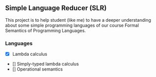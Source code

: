 ## Simple Language Reducer (SLR)

This project is to help student (like me) to have a deeper understanding about some
simple programming languages of our course Formal Semantics of Programming Languages.

### Languages

- [x] Lambda calculus
- [] Simply-typed lambda calculus
- [] Operational semantics
